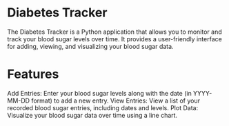# Diabetes Tracker
The Diabetes Tracker is a Python application that allows you to monitor and track your blood sugar levels over time. It provides a user-friendly interface for adding, viewing, and visualizing your blood sugar data.

# Features
Add Entries: Enter your blood sugar levels along with the date (in YYYY-MM-DD format) to add a new entry.
View Entries: View a list of your recorded blood sugar entries, including dates and levels.
Plot Data: Visualize your blood sugar data over time using a line chart.
